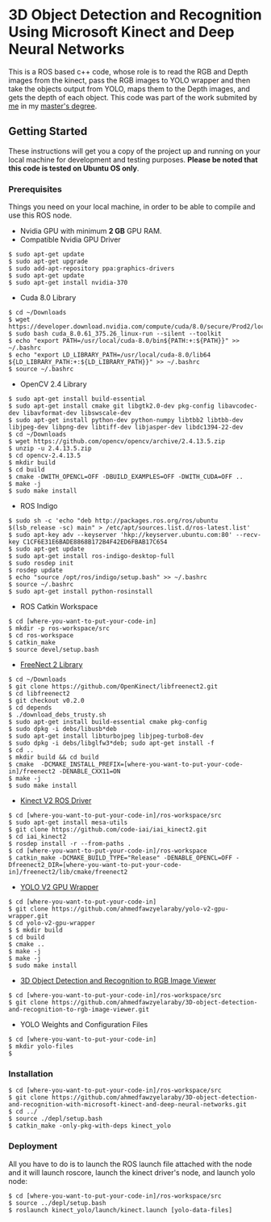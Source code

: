 # 3D Object Detection and Recognition Using Microsoft Kinect and Deep Neural Networks
This is a ROS based c++ code, whose role is to read the RGB and Depth images from the kinect, pass the RGB images to YOLO wrapper and then take the objects output from YOLO, maps them to the Depth images, and gets the depth of each object. This code was part of the work submited by [me](https://www.linkedin.com/in/ahmedfawzyelaraby/) in my [master's degree](https://www.researchgate.net/publication/335127899_3D_Object_Detection_and_Classification_Using_Microsoft_Kinect_and_Deep_Neural_Networks).
## Getting Started
These instructions will get you a copy of the project up and running on your local machine for development and testing purposes. **Please be noted that this code is tested on Ubuntu OS only**.
### Prerequisites
Things you need on your local machine, in order to be able to compile and use this ROS node.

- Nvidia GPU with minimum **2 GB** GPU RAM.
- Compatible Nvidia GPU Driver
```
$ sudo apt-get update
$ sudo apt-get upgrade
$ sudo add-apt-repository ppa:graphics-drivers
$ sudo apt-get update
$ sudo apt-get install nvidia-370
```
- Cuda 8.0 Library
```
$ cd ~/Downloads
$ wget https://developer.download.nvidia.com/compute/cuda/8.0/secure/Prod2/local_installers/cuda_8.0.61_375.26_linux.run
$ sudo bash cuda_8.0.61_375.26_linux-run --silent --toolkit
$ echo "export PATH=/usr/local/cuda-8.0/bin${PATH:+:${PATH}}" >> ~/.bashrc
$ echo "export LD_LIBRARY_PATH=/usr/local/cuda-8.0/lib64 ${LD_LIBRARY_PATH:+:${LD_LIBRARY_PATH}}" >> ~/.bashrc
$ source ~/.bashrc
```
- OpenCV 2.4 Library
```
$ sudo apt-get install build-essential
$ sudo apt-get install cmake git libgtk2.0-dev pkg-config libavcodec-dev libavformat-dev libswscale-dev
$ sudo apt-get install python-dev python-numpy libtbb2 libtbb-dev libjpeg-dev libpng-dev libtiff-dev libjasper-dev libdc1394-22-dev
$ cd ~/Downloads
$ wget https://github.com/opencv/opencv/archive/2.4.13.5.zip
$ unzip -u 2.4.13.5.zip
$ cd opencv-2.4.13.5
$ mkdir build
$ cd build
$ cmake -DWITH_OPENCL=OFF -DBUILD_EXAMPLES=OFF -DWITH_CUDA=OFF ..
$ make -j
$ sudo make install
```
- ROS Indigo
```
$ sudo sh -c 'echo "deb http://packages.ros.org/ros/ubuntu $(lsb_release -sc) main" > /etc/apt/sources.list.d/ros-latest.list'
$ sudo apt-key adv --keyserver 'hkp://keyserver.ubuntu.com:80' --recv-key C1CF6E31E6BADE8868B172B4F42ED6FBAB17C654
$ sudo apt-get update
$ sudo apt-get install ros-indigo-desktop-full
$ sudo rosdep init
$ rosdep update
$ echo "source /opt/ros/indigo/setup.bash" >> ~/.bashrc
$ source ~/.bashrc
$ sudo apt-get install python-rosinstall
```
- ROS Catkin Workspace
```
$ cd [where-you-want-to-put-your-code-in]
$ mkdir -p ros-workspace/src
$ cd ros-workspace
$ catkin_make
$ source devel/setup.bash
```
- [FreeNect 2 Library](https://github.com/OpenKinect/libfreenect2)
```
$ cd ~/Downloads
$ git clone https://github.com/OpenKinect/libfreenect2.git
$ cd libfreenect2
$ git checkout v0.2.0
$ cd depends
$ ./download_debs_trusty.sh
$ sudo apt-get install build-essential cmake pkg-config
$ sudo dpkg -i debs/libusb*deb
$ sudo apt-get install libturbojpeg libjpeg-turbo8-dev
$ sudo dpkg -i debs/libglfw3*deb; sudo apt-get install -f
$ cd ..
$ mkdir build && cd build
$ cmake  -DCMAKE_INSTALL_PREFIX=[where-you-want-to-put-your-code-in]/freenect2 -DENABLE_CXX11=ON
$ make -j
$ sudo make install
```
- [Kinect V2 ROS Driver](https://github.com/code-iai/iai_kinect2)
```
$ cd [where-you-want-to-put-your-code-in]/ros-workspace/src
$ sudo apt-get install mesa-utils
$ git clone https://github.com/code-iai/iai_kinect2.git
$ cd iai_kinect2
$ rosdep install -r --from-paths .
$ cd [where-you-want-to-put-your-code-in]/ros-workspace
$ catkin_make -DCMAKE_BUILD_TYPE="Release" -DENABLE_OPENCL=OFF -Dfreenect2_DIR=[where-you-want-to-put-your-code-in]/freenect2/lib/cmake/freenect2
```
- [YOLO V2 GPU Wrapper](https://github.com/ahmedfawzyelaraby/yolo-v2-gpu-wrapper.git)
```
$ cd [where-you-want-to-put-your-code-in]
$ git clone https://github.com/ahmedfawzyelaraby/yolo-v2-gpu-wrapper.git
$ cd yolo-v2-gpu-wrapper
$ $ mkdir build
$ cd build
$ cmake ..
$ make -j
$ make -j
$ sudo make install
```
- [3D Object Detection and Recognition to RGB Image Viewer](https://github.com/ahmedfawzyelaraby/3D-object-detection-and-recognition-to-rgb-image-viewer.git)
```
$ cd [where-you-want-to-put-your-code-in]/ros-workspace/src
$ git clone https://github.com/ahmedfawzyelaraby/3D-object-detection-and-recognition-to-rgb-image-viewer.git
```
- YOLO Weights and Configuration Files
```
$ cd [where-you-want-to-put-your-code-in]
$ mkdir yolo-files
$ 
```
### Installation
```
$ cd [where-you-want-to-put-your-code-in]/ros-workspace/src
$ git clone https://github.com/ahmedfawzyelaraby/3D-object-detection-and-recognition-with-microsoft-kinect-and-deep-neural-networks.git
$ cd ../
$ source ./depl/setup.bash
$ catkin_make -only-pkg-with-deps kinect_yolo
```
### Deployment
All you have to do is to launch the ROS launch file attached with the node and it will launch roscore, launch the kinect driver's node, and launch yolo node:
```
$ cd [where-you-want-to-put-your-code-in]/ros-workspace/src
$ source ../depl/setup.bash
$ roslaunch kinect_yolo/launch/kinect.launch [yolo-data-files]
```
